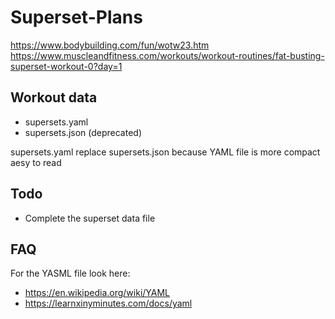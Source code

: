 # Superset-Plans

https://www.bodybuilding.com/fun/wotw23.htm
https://www.muscleandfitness.com/workouts/workout-routines/fat-busting-superset-workout-0?day=1

## Workout data
- supersets.yaml
- supersets.json (deprecated)

supersets.yaml replace supersets.json because YAML file is more compact aesy to read  

## Todo

- Complete the superset data file  

   


## FAQ

For the YASML file look here:
- https://en.wikipedia.org/wiki/YAML
- https://learnxinyminutes.com/docs/yaml

  

